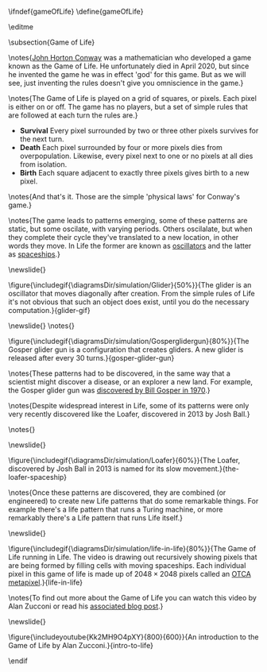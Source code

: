 \ifndef{gameOfLife}
\define{gameOfLife}

\editme


\subsection{Game of Life}

\notes{[John Horton Conway](https://en.wikipedia.org/wiki/John_Horton_Conway) was a mathematician who developed a game known as the Game of Life. He unfortunately died in April 2020, but since he invented the game he was in effect 'god' for this game. But as we will see, just inventing the rules doesn't give you omniscience in the game.}

\notes{The Game of Life is played on a grid of squares, or pixels. Each pixel is either on or off. The game has no players, but a set of simple rules that are followed at each turn the rules are.}

* **Survival** Every pixel surrounded by two or three other pixels survives for the next turn.
* **Death** Each pixel surrounded by four or more pixels dies from overpopulation. Likewise, every pixel next to one or no pixels at all dies from isolation.
* **Birth** Each square adjacent to exactly three pixels gives birth to a new pixel.

\notes{And that's it. Those are the simple 'physical laws' for Conway's game.}

\notes{The game leads to patterns emerging, some of these patterns are static, but some oscilate, with varying periods. Others oscilalate, but when they complete their cycle they've translated to a new location, in other words they move. In Life the former are known as [oscillators](https://conwaylife.com/wiki/Oscillator) and the latter as [spaceships](https://conwaylife.com/wiki/Spaceship).}

\newslide{}

\figure{\includegif{\diagramsDir/simulation/Glider}{50%}}{The glider is an oscillator that moves diagonally after creation. From the simple rules of Life it's not obvious that such an object does exist, until you do the necessary computation.}{glider-gif}

\newslide{}
\notes{}

\figure{\includegif{\diagramsDir/simulation/Gosperglidergun}{80%}}{The Gosper glider gun is a configuration that creates gliders. A new glider is released after every 30 turns.}{gosper-glider-gun}

\notes{These patterns had to be discovered, in the same way that a scientist might discover a disease, or an explorer a new land. For example, the Gosper glider gun was [discovered by Bill Gosper in 1970](https://conwaylife.com/wiki/Bill_Gosper).}

\notes{Despite widespread interest in Life, some of its patterns were only very recently discovered like the Loafer, discovered in 2013 by Josh Ball.}

\notes{}

\newslide{}

\figure{\includegif{\diagramsDir/simulation/Loafer}{60%}}{The Loafer, discovered by Josh Ball in 2013 is named for its slow movement.}{the-loafer-spaceship}

\notes{Once these patterns are discovered, they are combined (or engineered) to create new Life patterns that do some remarkable things. For example there's a life pattern that runs a Turing machine, or more remarkably there's a Life pattern that runs Life itself.}

\newslide{}

\figure{\includegif{\diagramsDir/simulation/life-in-life}{80%}}{The Game of Life running in Life. The video is drawing out recursively showing pixels that are being formed by filling cells with moving spaceships. Each individual pixel in this game of life is made up of $2048 \times 2048$ pixels called an [OTCA metapixel](https://www.conwaylife.com/wiki/OTCA_metapixel).}{life-in-life}

\notes{To find out more about the Game of Life you can watch this video by Alan Zucconi or read his [associated blog post](https://www.alanzucconi.com/2020/10/13/conways-game-of-life/).}

\newslide{}

\figure{\includeyoutube{Kk2MH9O4pXY}{800}{600}}{An introduction to the Game of Life by Alan Zucconi.}{intro-to-life}



<!--
\notes{Inspired by <https://gist.github.com/jiffyclub/3778422#file-game_of_life-ipynb>}
\setupcode{import numpy as np
from scipy.signal import convolve}

\code{# used for counting the number of living neighbors each cell has
FILTER = np.array([[1, 1, 1],
                   [1, 100, 1],
                   [1, 1, 1]], dtype=np.uint8)}


\code{def evolve(length, generations):
    """
    Run the Game of Life. Starting state is random.

    Parameters
    ----------
    length : int
        Universe will be `length` units per side.
    generations : int
        Number of generations to run simulation.

    """
    current = np.random.randint(2, size=(length, length))
    next = np.empty_like(current)
    current[length//2, 1:(length-1)] = 1
    show_board(current)
    for _ in range(generations):
        advance(current, next)
        current, next = next, current
        show_board(current)}

\code{def advance(current, next):
    """
    Calculate the next iteration of the Game of Life.

    Parameters
    ----------
    current : 2D array
        Current state of universe.
    next : 2D array
        This array will be modified in place so that it contains the
        next step. Must be the same size as `current`.

    """
    assert current.shape[0] == current.shape[1], \
           'Expected square universe'
    next[:] = 0
    count = convolve(current, FILTER, mode='same')
    next[(count == 3) | (count == 102) | (count == 103)] = 1}
-->	
\endif
